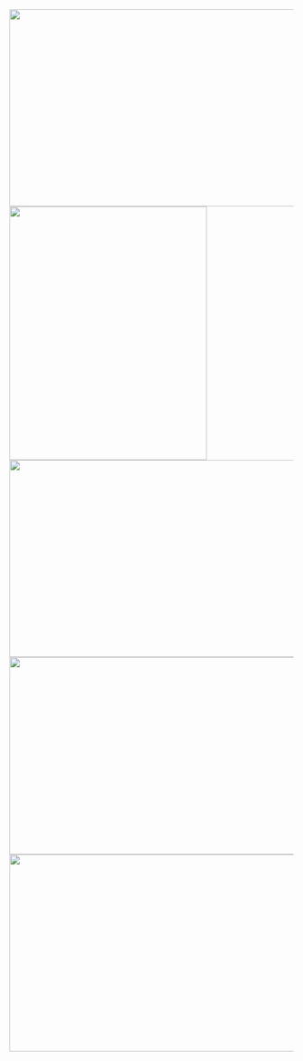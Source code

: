 <img src="https://github.com/pritamzope/custom_controls_csharp/blob/master/Custom_Windows_Forms/images/create_custom_form.png" width="650" height="350"/>

<img src="https://github.com/pritamzope/custom_controls_csharp/blob/master/Custom_Windows_Forms/images/custom_form_mainform.png" width="350" height="450"/>

<img src="https://github.com/pritamzope/custom_controls_csharp/blob/master/Custom_Windows_Forms/images/black_resizable_custom_form.png" width="650" height="350"/>

<img src="https://github.com/pritamzope/custom_controls_csharp/blob/master/Custom_Windows_Forms/images/dashboard_custom_form.png" width="650" height="350"/>

<img src="https://github.com/pritamzope/custom_controls_csharp/blob/master/Custom_Windows_Forms/images/simple_custom_blue_form.png" width="650" height="350"/>

